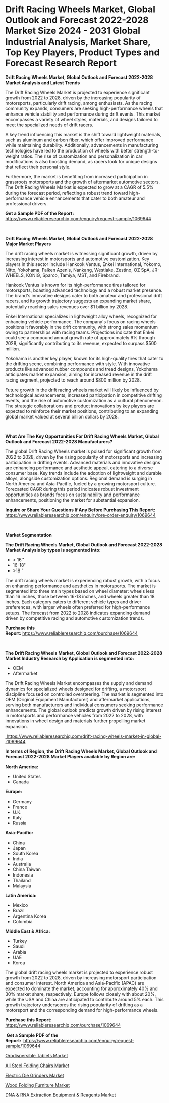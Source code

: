 <p><h1>Drift Racing Wheels Market, Global Outlook and Forecast 2022-2028 Market Size 2024 - 2031 Global Industrial Analysis, Market Share, Top Key Players, Product Types and Forecast Research Report</h1></p><p><strong>Drift Racing Wheels Market, Global Outlook and Forecast 2022-2028 Market Analysis and Latest Trends</strong></p>
<p><p>The Drift Racing Wheels Market is projected to experience significant growth from 2022 to 2028, driven by the increasing popularity of motorsports, particularly drift racing, among enthusiasts. As the racing community expands, consumers are seeking high-performance wheels that enhance vehicle stability and performance during drift events. This market encompasses a variety of wheel styles, materials, and designs tailored to meet the specialized needs of drift racers.</p><p>A key trend influencing this market is the shift toward lightweight materials, such as aluminum and carbon fiber, which offer improved performance while maintaining durability. Additionally, advancements in manufacturing technologies have led to the production of wheels with better strength-to-weight ratios. The rise of customization and personalization in car modifications is also boosting demand, as racers look for unique designs that reflect their personal style.</p><p>Furthermore, the market is benefiting from increased participation in grassroots motorsports and the growth of aftermarket automotive sectors. The Drift Racing Wheels Market is expected to grow at a CAGR of 5.5% during the forecast period, reflecting a robust trend toward high-performance vehicle enhancements that cater to both amateur and professional drivers.</p></p>
<p><strong>Get a Sample PDF of the Report:&nbsp;</strong> <a href="https://www.reliableresearchiq.com/enquiry/request-sample/1069644?utm_campaign=103&utm_medium=2&utm_source=Github&utm_content=ia&utm_term=04122024&utm_id=drift-racing-wheels-market-global-outlook-and-forecast-2022-2028">https://www.reliableresearchiq.com/enquiry/request-sample/1069644</a></p>
<p>&nbsp;</p>
<p><strong>Drift Racing Wheels Market, Global Outlook and Forecast 2022-2028 Major Market Players</strong></p>
<p><p>The drift racing wheels market is witnessing significant growth, driven by increasing interest in motorsports and automotive customization. Key players in this sector include Hankook Ventus, Enkei International, Yokomo, Nitto, Yokohama, Falken Azenis, Nankang, Westlake, Zestino, OZ SpA, JR-WHEELS, KONIG, Sparco, Tamiya, MST, and Firebrand.</p><p>Hankook Ventus is known for its high-performance tires tailored for motorsports, boasting advanced technology and a robust market presence. The brand's innovative designs cater to both amateur and professional drift racers, and its growth trajectory suggests an expanding market share, potentially reaching sales revenues over $1 billion by 2028.</p><p>Enkei International specializes in lightweight alloy wheels, recognized for enhancing vehicle performance. The company's focus on racing wheels positions it favorably in the drift community, with strong sales momentum owing to partnerships with racing teams. Projections indicate that Enkei could see a compound annual growth rate of approximately 6% through 2028, significantly contributing to its revenue, expected to surpass $500 million.</p><p>Yokohama is another key player, known for its high-quality tires that cater to the drifting scene, combining performance with style. With innovative products like advanced rubber compounds and tread designs, Yokohama anticipates market expansion, aiming for increased revenue in the drift racing segment, projected to reach around $800 million by 2028.</p><p>Future growth in the drift racing wheels market will likely be influenced by technological advancements, increased participation in competitive drifting events, and the rise of automotive customization as a cultural phenomenon. The strategic collaborations and product innovations by key players are expected to reinforce their market positions, contributing to an expanding global market valued at several billion dollars by 2028.</p></p>
<p>&nbsp;</p>
<p><strong>What Are The Key Opportunities For Drift Racing Wheels Market, Global Outlook and Forecast 2022-2028 Manufacturers?</strong></p>
<p><p>The global Drift Racing Wheels market is poised for significant growth from 2022 to 2028, driven by the rising popularity of motorsports and increasing participation in drifting events. Advanced materials and innovative designs are enhancing performance and aesthetic appeal, catering to a diverse consumer base. Key trends include the adoption of lightweight and durable alloys, alongside customization options. Regional demand is surging in North America and Asia-Pacific, fueled by a growing motorsport culture. Forecasted CAGR during this period indicates robust investment opportunities as brands focus on sustainability and performance enhancements, positioning the market for substantial expansion.</p></p>
<p><strong>Inquire or Share Your Questions If Any Before Purchasing This Report:</strong> <a href="https://www.reliableresearchiq.com/enquiry/pre-order-enquiry/1069644?utm_campaign=103&utm_medium=2&utm_source=Github&utm_content=ia&utm_term=04122024&utm_id=drift-racing-wheels-market-global-outlook-and-forecast-2022-2028">https://www.reliableresearchiq.com/enquiry/pre-order-enquiry/1069644</a></p>
<p>&nbsp;</p>
<p><strong>Market Segmentation</strong></p>
<p><strong>The Drift Racing Wheels Market, Global Outlook and Forecast 2022-2028 Market Analysis by types is segmented into:</strong></p>
<p><ul><li>< 16''</li><li>16-18''</li><li>>18''</li></ul></p>
<p><p>The drift racing wheels market is experiencing robust growth, with a focus on enhancing performance and aesthetics in motorsports. The market is segmented into three main types based on wheel diameter: wheels less than 16 inches, those between 16-18 inches, and wheels greater than 18 inches. Each category caters to different vehicle types and driver preferences, with larger wheels often preferred for high-performance setups. The forecast from 2022 to 2028 indicates expanding demand driven by competitive racing and automotive customization trends.</p></p>
<p><strong>Purchase this Report:&nbsp;</strong><a href="https://www.reliableresearchiq.com/purchase/1069644?utm_campaign=103&utm_medium=2&utm_source=Github&utm_content=ia&utm_term=04122024&utm_id=drift-racing-wheels-market-global-outlook-and-forecast-2022-2028">https://www.reliableresearchiq.com/purchase/1069644</a></p>
<p>&nbsp;</p>
<p><strong>The Drift Racing Wheels Market, Global Outlook and Forecast 2022-2028 Market Industry Research by Application is segmented into:</strong></p>
<p><ul><li>OEM</li><li>Aftermarket</li></ul></p>
<p><p>The Drift Racing Wheels Market encompasses the supply and demand dynamics for specialized wheels designed for drifting, a motorsport discipline focused on controlled oversteering. The market is segmented into OEM (Original Equipment Manufacturer) and aftermarket applications, serving both manufacturers and individual consumers seeking performance enhancements. The global outlook predicts growth driven by rising interest in motorsports and performance vehicles from 2022 to 2028, with innovations in wheel design and materials further propelling market expansion.</p></p>
<p><a href="https://www.reliableresearchiq.com/drift-racing-wheels-market-in-global-r1069644?utm_campaign=103&utm_medium=2&utm_source=Github&utm_content=ia&utm_term=04122024&utm_id=drift-racing-wheels-market-global-outlook-and-forecast-2022-2028">&nbsp;https://www.reliableresearchiq.com/drift-racing-wheels-market-in-global-r1069644</a></p>
<p><strong>In terms of Region, the Drift Racing Wheels Market, Global Outlook and Forecast 2022-2028 Market Players available by Region are:</strong></p>
<p>
    <p> <strong> North America: </strong>
        <ul>
            <li>United States</li>
            <li>Canada</li>
        </ul>
        </p> 
    <p> <strong> Europe: </strong>
        <ul>
            <li>Germany</li>
            <li>France</li>
            <li>U.K.</li>
            <li>Italy</li>
            <li>Russia</li>
        </ul>
        </p> 
    <p> <strong> Asia-Pacific: </strong>
        <ul>
            <li>China</li>
            <li>Japan</li>
            <li>South Korea</li>
            <li>India</li>
            <li>Australia</li>
            <li>China Taiwan</li>
            <li>Indonesia</li>
            <li>Thailand</li>
            <li>Malaysia</li>
        </ul>
        </p> 
    <p> <strong> Latin America: </strong>
        <ul>
            <li>Mexico</li>
            <li>Brazil</li>
            <li>Argentina Korea</li>
            <li>Colombia</li>
        </ul>
        </p> 
    <p> <strong> Middle East & Africa: </strong>
        <ul>
            <li>Turkey</li>
            <li>Saudi</li>
            <li>Arabia</li>
            <li>UAE</li>
            <li>Korea</li>
        </ul>
    </p>
    </p>
<p><p>The global drift racing wheels market is projected to experience robust growth from 2022 to 2028, driven by increasing motorsport participation and consumer interest. North America and Asia-Pacific (APAC) are expected to dominate the market, accounting for approximately 40% and 30% market share, respectively. Europe follows closely with about 20%, while the USA and China are anticipated to contribute around 5% each. This growth trajectory underscores the rising popularity of drifting as a motorsport and the corresponding demand for high-performance wheels.</p></p>
<p><strong>Purchase this Report: </strong><a href="https://www.reliableresearchiq.com/purchase/1069644?utm_campaign=103&utm_medium=2&utm_source=Github&utm_content=ia&utm_term=04122024&utm_id=drift-racing-wheels-market-global-outlook-and-forecast-2022-2028">https://www.reliableresearchiq.com/purchase/1069644</a></p>
<p>&nbsp;<strong>Get a Sample PDF of the Report:&nbsp;&nbsp;</strong><a href="https://www.reliableresearchiq.com/enquiry/request-sample/1069644?utm_campaign=103&utm_medium=2&utm_source=Github&utm_content=ia&utm_term=04122024&utm_id=drift-racing-wheels-market-global-outlook-and-forecast-2022-2028">https://www.reliableresearchiq.com/enquiry/request-sample/1069644</a></p>
<p><strong></strong></p>
<p><p><a href="https://issuu.com/reportprime-2/docs/orodispersible-tablets-market-size-2030.pptx?utm_campaign=103&utm_medium=2&utm_source=Github&utm_content=ia&utm_term=04122024&utm_id=drift-racing-wheels-market-global-outlook-and-forecast-2022-2028">Orodispersible Tablets Market</a></p><p><a href="https://www.linkedin.com/pulse/all-steel-folding-chairs-market-global-analysis-trends-forecasts-zhexc?utm_campaign=103&utm_medium=2&utm_source=Github&utm_content=ia&utm_term=04122024&utm_id=drift-racing-wheels-market-global-outlook-and-forecast-2022-2028">All Steel Folding Chairs Market</a></p><p><a href="https://www.linkedin.com/pulse/surfing-electric-die-grinders-wave-riding-market-currents-uuzie?utm_campaign=103&utm_medium=2&utm_source=Github&utm_content=ia&utm_term=04122024&utm_id=drift-racing-wheels-market-global-outlook-and-forecast-2022-2028">Electric Die Grinders Market</a></p><p><a href="https://www.linkedin.com/pulse/wood-folding-furniture-market-segmentation-geographical-regions-smzzc?utm_campaign=103&utm_medium=2&utm_source=Github&utm_content=ia&utm_term=04122024&utm_id=drift-racing-wheels-market-global-outlook-and-forecast-2022-2028">Wood Folding Furniture Market</a></p><p><a href="https://issuu.com/reportprime-2/docs/dna-rna-extraction-equipment-reagents-market-size-?utm_campaign=103&utm_medium=2&utm_source=Github&utm_content=ia&utm_term=04122024&utm_id=drift-racing-wheels-market-global-outlook-and-forecast-2022-2028">DNA & RNA Extraction Equipment & Reagents Market</a></p></p>